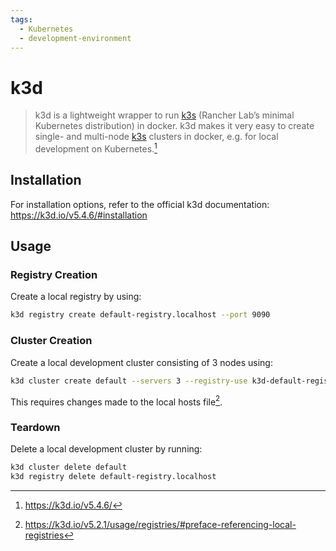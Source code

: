 ```yaml
---
tags:
  - Kubernetes
  - development-environment
---
```


# k3d

> k3d is a lightweight wrapper to run [k3s](https://github.com/rancher/k3s) (Rancher Lab’s minimal Kubernetes distribution) in docker.
> k3d makes it very easy to create single- and multi-node [k3s](https://github.com/rancher/k3s) clusters in docker, e.g. for local development on Kubernetes.[^1]

## Installation

For installation options, refer to the official k3d documentation: <https://k3d.io/v5.4.6/#installation>

## Usage

### Registry Creation

Create a local registry by using:

```bash
k3d registry create default-registry.localhost --port 9090
```

### Cluster Creation

Create a local development cluster consisting of 3 nodes using:

```bash
k3d cluster create default --servers 3 --registry-use k3d-default-registry.localhost:9090
```

This requires changes made to the local hosts file[^2].

### Teardown

Delete a local development cluster by running:

```bash
k3d cluster delete default
k3d registry delete default-registry.localhost
```

[^1]: <https://k3d.io/v5.4.6/>
[^2]: <https://k3d.io/v5.2.1/usage/registries/#preface-referencing-local-registries>
